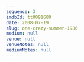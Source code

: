 ```yaml
---
sequence: 3
imdbId: tt0091680
date: 2008-07-19
slug: one-crazy-summer-1986
medium: null
venue: null
venueNotes: null
mediumNotes: null
---
```


